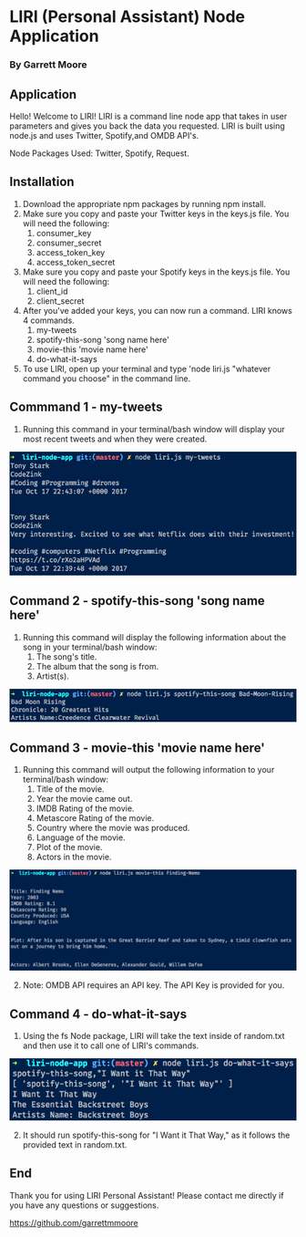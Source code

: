 # LIRI (Personal Assistant) Node Application
### By Garrett Moore

## Application
Hello! Welcome to LIRI! LIRI is a command line node app that takes in user parameters and gives you back the data you requested. LIRI is built using node.js and uses Twitter, Spotify,and OMDB API's.

Node Packages Used: Twitter, Spotify, Request.

## Installation
1. Download the appropriate npm packages by running npm install.
2. Make sure you copy and paste your Twitter keys in the keys.js file. You will need the following:
    1. consumer_key
    2. consumer_secret
    3. access_token_key
    4. access_token_secret
3. Make sure you copy and paste your Spotify keys in the keys.js file. You will need the following:
    1. client_id
    2. client_secret
4. After you've added your keys, you can now run a command. LIRI knows 4 commands.
    1. my-tweets
    2. spotify-this-song 'song name here'
    3. movie-this 'movie name here'
    4. do-what-it-says
5. To use LIRI, open up your terminal and type 'node liri.js "whatever command you choose" in the command line.

## Commmand 1 - my-tweets
1. Running this command in your terminal/bash window will display your most recent tweets and when they were created.

![my-tweets](/images/my-tweets.png)

## Command 2 - spotify-this-song 'song name here'
1. Running this command will display the following information about the song in your terminal/bash window:
    1. The song's title.
    2. The album that the song is from.
    3. Artist(s).

![spotify-this-song](/images/spotify-this-song.png)

## Command 3 - movie-this 'movie name here'
1. Running this command will output the following information to your terminal/bash window:
    1. Title of the movie.
    2. Year the movie came out.
    3. IMDB Rating of the movie.
    4. Metascore Rating of the movie.
    5. Country where the movie was produced.
    6. Language of the movie.
    7. Plot of the movie.
    8. Actors in the movie.

![movie-this](/images/movie-this.png)

2. Note: OMDB API requires an API key. The API Key is provided for you.

## Command 4 - do-what-it-says
1. Using the fs Node package, LIRI will take the text inside of random.txt and then use it to call one of LIRI's commands.

![do-what-it-says](/images/do-what-it-says.png)

2. It should run spotify-this-song for "I Want it That Way," as it follows the provided text in random.txt.

## End
Thank you for using LIRI Personal Assistant! Please contact me directly if you have any questions or suggestions.

https://github.com/garrettmmoore